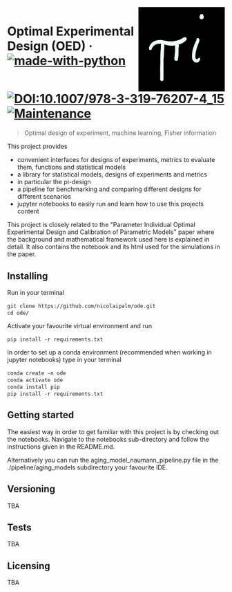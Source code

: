 <img src="./images/pi_design.jpeg" alt="Logo of the project" align="right" width="200">

# Optimal Experimental Design (OED) &middot; [![made-with-python](https://img.shields.io/badge/Made%20with-Python-1f425f.svg)](https://www.python.org/) [![DOI:10.1007/978-3-319-76207-4_15](https://zenodo.org/badge/DOI/xxx.svg)](https://doi.org/) [![Maintenance](https://img.shields.io/badge/Maintained%3F-yes-green.svg)]()
> Optimal design of experiment, machine learning, Fisher information

This project provides
- convenient interfaces for designs of experiments, metrics to evaluate them, functions and statistical models
- a library for statistical models, designs of experiments and metrics
- in particular the pi-design
- a pipeline for benchmarking and comparing different designs for different scenarios
- jupyter notebooks to easily run and learn how to use this projects content

This project is closely related to the "Parameter Individual Optimal
Experimental Design and Calibration of
Parametric Models" paper where the background and mathematical framework used here is explained in detail.
It also contains the notebook and its html used for the simulations in the paper. 

## Installing 

Run in your terminal

```shell
git clone https://github.com/nicolaipalm/ode.git
cd ode/
```

Activate your favourite virtual environment and run 
```shell
pip install -r requirements.txt
```

In order to set up a conda environment (recommended when working in jupyter notebooks) type in your terminal
```shell
conda create -n ode
conda activate ode
conda install pip
pip install -r requirements.txt
```

## Getting started

The easiest way in order to get familiar with this project is by checking out the notebooks.
Navigate to the notebooks sub-directory and follow the instructions given in the README.md.

Alternatively you can run the aging_model_naumann_pipeline.py file in the ./pipeline/aging_models subdirectory your favourite IDE.


## Versioning
TBA



## Tests
TBA



## Licensing
TBA


